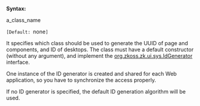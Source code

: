 **Syntax:**

<id-generator-class>a_class_name</id-generator-class>

`[Default: `none`]`

It specifies which class should be used to generate the UUID of page and
components, and ID of desktops. The class must have a default
constructor (without any argument), and implement the
[org.zkoss.zk.ui.sys.IdGenerator](https://www.zkoss.org/javadoc/latest/zk/org/zkoss/zk/ui/sys/IdGenerator.html)
interface.

One instance of the ID generator is created and shared for each Web
application, so you have to synchronize the access properly.

If no ID generator is specified, the default ID generation algorithm
will be used.


